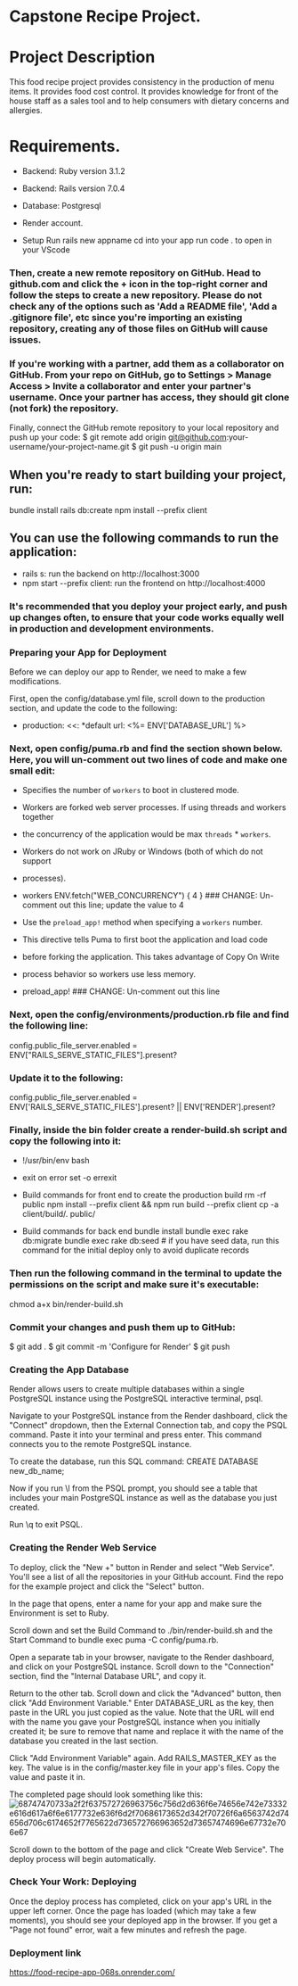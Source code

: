 # Capstone Recipe Project.

# Project Description
  This food recipe project provides consistency in the production of menu items. It provides food cost control. It provides knowledge for front of the house staff as a sales tool and to help consumers with dietary concerns and allergies.
  
 # Requirements.
  * Backend: Ruby version 3.1.2
  * Backend: Rails version 7.0.4
  * Database: Postgresql
  * Render account.

* Setup
  Run rails new appname
  cd into your app
  run code . to open in your VScode
 
 ### Then, create a new remote repository on GitHub. Head to github.com and click the + icon in the top-right corner and follow the steps to create a new repository. Please do not check any of the options such as 'Add a README file', 'Add a .gitignore file', etc since you're importing an existing repository, creating any of those files on GitHub will cause issues.

### If you're working with a partner, add them as a collaborator on GitHub. From your repo on GitHub, go to Settings > Manage Access > Invite a collaborator and enter your partner's username. Once your partner has access, they should git clone (not fork) the repository.

Finally, connect the GitHub remote repository to your local repository and push up your code:
  $ git remote add origin git@github.com:your-username/your-project-name.git
  $ git push -u origin main
  
## When you're ready to start building your project, run:
  bundle install
  rails db:create
  npm install --prefix client
  
## You can use the following commands to run the application:
  * rails s: run the backend on http://localhost:3000
  * npm start --prefix client: run the frontend on http://localhost:4000

### It's recommended that you deploy your project early, and push up changes often, to ensure that your code works equally well in production and development environments.

### Preparing your App for Deployment
Before we can deploy our app to Render, we need to make a few modifications.

First, open the config/database.yml file, scroll down to the production section, and update the code to the following:
* production:
  <<: *default
  url: <%= ENV['DATABASE_URL'] %>
  
### Next, open config/puma.rb and find the section shown below. Here, you will un-comment out two lines of code and make one small edit:
* Specifies the number of `workers` to boot in clustered mode.
* Workers are forked web server processes. If using threads and workers together
* the concurrency of the application would be max `threads` * `workers`.
* Workers do not work on JRuby or Windows (both of which do not support
* processes).
* workers ENV.fetch("WEB_CONCURRENCY") { 4 } ### CHANGE: Un-comment out this line; update the value to 4

* Use the `preload_app!` method when specifying a `workers` number.
* This directive tells Puma to first boot the application and load code
* before forking the application. This takes advantage of Copy On Write
* process behavior so workers use less memory.
* preload_app! ### CHANGE: Un-comment out this line

### Next, open the config/environments/production.rb file and find the following line:
config.public_file_server.enabled = ENV["RAILS_SERVE_STATIC_FILES"].present?

### Update it to the following:
config.public_file_server.enabled = ENV['RAILS_SERVE_STATIC_FILES'].present? || ENV['RENDER'].present?

### Finally, inside the bin folder create a render-build.sh script and copy the following into it:
* !/usr/bin/env bash
* exit on error
set -o errexit

* Build commands for front end to create the production build
rm -rf public
npm install --prefix client && npm run build --prefix client
cp -a client/build/. public/

* Build commands for back end
bundle install
bundle exec rake db:migrate 
bundle exec rake db:seed # if you have seed data, run this command for the initial deploy only to avoid duplicate records

### Then run the following command in the terminal to update the permissions on the script and make sure it's executable:
chmod a+x bin/render-build.sh

### Commit your changes and push them up to GitHub:
$ git add .
$ git commit -m 'Configure for Render'
$ git push

### Creating the App Database
Render allows users to create multiple databases within a single PostgreSQL instance using the PostgreSQL interactive terminal, psql.

Navigate to your PostgreSQL instance from the Render dashboard, click the "Connect" dropdown, then the External Connection tab, and copy the PSQL command. Paste it into your terminal and press enter. This command connects you to the remote PostgreSQL instance.

To create the database, run this SQL command:
CREATE DATABASE new_db_name;

Now if you run \l from the PSQL prompt, you should see a table that includes your main PostgreSQL instance as well as the database you just created.

Run \q to exit PSQL.

### Creating the Render Web Service
To deploy, click the "New +" button in Render and select "Web Service". You'll see a list of all the repositories in your GitHub account. Find the repo for the example project and click the "Select" button.

In the page that opens, enter a name for your app and make sure the Environment is set to Ruby.

Scroll down and set the Build Command to ./bin/render-build.sh and the Start Command to bundle exec puma -C config/puma.rb.

Open a separate tab in your browser, navigate to the Render dashboard, and click on your PostgreSQL instance. Scroll down to the "Connection" section, find the "Internal Database URL", and copy it.

Return to the other tab. Scroll down and click the "Advanced" button, then click "Add Environment Variable." Enter DATABASE_URL as the key, then paste in the URL you just copied as the value. Note that the URL will end with the name you gave your PostgreSQL instance when you initially created it; be sure to remove that name and replace it with the name of the database you created in the last section.

Click "Add Environment Variable" again. Add RAILS_MASTER_KEY as the key. The value is in the config/master.key file in your app's files. Copy the value and paste it in.

The completed page should look something like this:
![68747470733a2f2f637572726963756c756d2d636f6e74656e742e73332e616d617a6f6e6177732e636f6d2f70686173652d342f70726f6a6563742d74656d706c6174652f7765622d736572766963652d73657474696e67732e706e67](https://user-images.githubusercontent.com/69130011/206126294-b4e35383-dec4-4575-a05d-4f713de67c74.png)

Scroll down to the bottom of the page and click "Create Web Service". The deploy process will begin automatically.

### Check Your Work: Deploying
Once the deploy process has completed, click on your app's URL in the upper left corner. Once the page has loaded (which may take a few moments), you should see your deployed app in the browser. If you get a "Page not found" error, wait a few minutes and refresh the page.

### Deployment link
https://food-recipe-app-068s.onrender.com/
